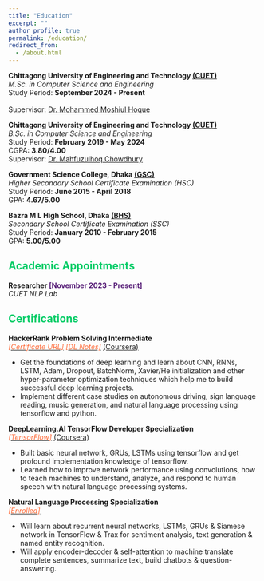 ```yaml
---
title: "Education"
excerpt: ""
author_profile: true
permalink: /education/
redirect_from: 
  - /about.html
---
```

**Chittagong University of Engineering and Technology [(CUET)](https://www.cuet.ac.bd/dept/cse)**   
*M.Sc. in Computer Science and Engineering*   
Study Period: <b>September 2024 - Present</b><br>  
Supervisor: [Dr. Mohammed Moshiul Hoque](https://www.cuet.ac.bd/members/500) 

**Chittagong University of Engineering and Technology [(CUET)](https://www.cuet.ac.bd/dept/cse)**   
*B.Sc. in Computer Science and Engineering*   
Study Period: <b>February 2019 - May 2024</b><br>
CGPA: <b>3.80/4.00</b>  
Supervisor: [Dr. Mahfuzulhoq Chowdhury](https://www.semanticscholar.org/author/Mahfuzulhoq-Chowdhury/37296895) 

**Government Science College, Dhaka [(GSC)](https://www.gsctd.edu.bd/)**   
*Higher Secondary School Certificate Examination (HSC)*   
Study Period: <b>June 2015 - April 2018</b><br>
GPA: <b>4.67/5.00</b>  

**Bazra M L High School, Dhaka [(BHS)](https://www.sohopathi.com/bazra-ml-high-school/)**   
*Secondary School Certificate Examination (SSC)*   
Study Period: <b>January 2010 - February 2015</b><br>
GPA: <b>5.00/5.00</b>

<!---
Position: <b>1<sup>st</sup>/103</b>
CGPA: <b>4.00/4.00</b>  
Position: <b>1<sup>st</sup>/48</b>
-->

## <font color="#00cc66"> Academic Appointments </font>

 **Researcher <font color="#541A75">[November 2023 - Present]</font>**    
 *CUET NLP Lab*

## <font color="#00cc66"> Certifications </font>

**HackerRank Problem Solving Intermediate**   
[*<font color="#ff6633">[Certificate URL]</font>*](https://www.hackerrank.com/certificates/46d4f5be4923) [*<font color="#ff6633">[DL Notes]</font>*](https://github.com/omar-sharif03/Deep-Learning-Notes) [(Coursera)](https://www.coursera.org/specializations/deep-learning)

   * Get the foundations of deep learning and learn about CNN, RNNs, LSTM, Adam, Dropout, BatchNorm, Xavier/He initialization and other hyper-parameter optimization techniques which help me to build successful deep learning projects.
   * Implement different case studies on autonomous driving, sign language reading, music generation, and natural language processing using tensorflow and python.
          
**DeepLearning.AI TensorFlow Developer Specialization**  
[*<font color="#ff6633">[TensorFlow]</font>*](https://www.coursera.org/account/accomplishments/specialization/certificate/5E2FDBG5ALDR) [(Coursera)](https://www.coursera.org/professional-certificates/tensorflow-in-practice)
  * Built basic neural network, GRUs, LSTMs using tensorflow and get profound implementation knowledge of tensorflow.
  * Learned how to improve network performance using convolutions, how to teach machines to understand, analyze, and respond to human speech with natural language processing systems.

**Natural Language Processing Specialization**  
[*<font color="#ff6633">[Enrolled]</font>*](https://www.coursera.org/specializations/natural-language-processing?)
   * Will learn about recurrent neural networks, LSTMs, GRUs & Siamese network in TensorFlow & Trax for sentiment analysis, text generation & named entity recognition.
   * Will apply encoder-decoder & self-attention to machine translate complete sentences, summarize text, build chatbots & question-answering.
